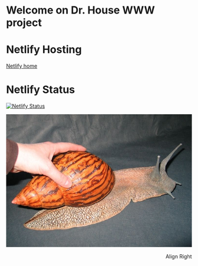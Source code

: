 # Welcome on Dr. House WWW project

# Netlify Hosting
[Netlify home](https://app.netlify.com/teams/schovanek/overview)

# Netlify Status
[![Netlify Status](https://api.netlify.com/api/v1/badges/73678ef1-50ad-40fd-9817-4928eb284308/deploy-status)](https://app.netlify.com/sites/dr-house/deploys)

![alt text](./images/image1.png)

<div style="text-align: right">Align Right</div>
